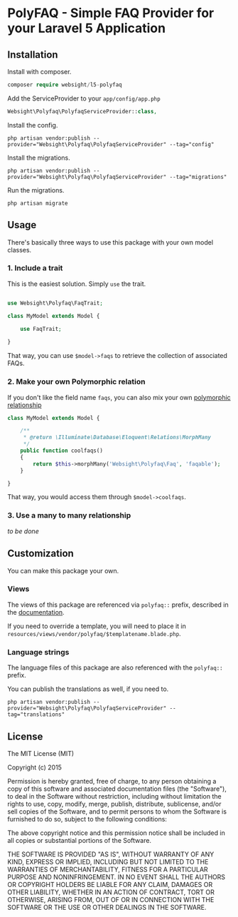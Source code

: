 # PolyFAQ - Simple FAQ Provider for your Laravel 5 Application

## Installation

Install with composer.

```php
composer require websight/l5-polyfaq
```

Add the ServiceProvider to your ``app/config/app.php``

```php
Websight\Polyfaq\PolyfaqServiceProvider::class,
```

Install the config.

```
php artisan vendor:publish --provider="Websight\Polyfaq\PolyfaqServiceProvider" --tag="config"
```

Install the migrations.

```
php artisan vendor:publish --provider="Websight\Polyfaq\PolyfaqServiceProvider" --tag="migrations"
```

Run the migrations.

```
php artisan migrate
```

## Usage

There's basically three ways to use this package with your own model classes.

### 1. Include a trait

This is the easiest solution. Simply ``use`` the trait.

```php

use Websight\Polyfaq\FaqTrait;

class MyModel extends Model {

    use FaqTrait;
    
}
```

That way, you can use ``$model->faqs`` to retrieve the collection of associated FAQs.

### 2. Make your own Polymorphic relation

If you don't like the field name ``faqs``, you can also mix your own [polymorphic relationship](http://laravel.com/docs/5.1/eloquent-relationships#polymorphic-relations)

```php
class MyModel extends Model {

    /**
     * @return \Illuminate\Database\Eloquent\Relations\MorphMany
     */
    public function coolfaqs()
    {
        return $this->morphMany('Websight\Polyfaq\Faq', 'faqable');
    }

}
```

That way, you would access them through ``$model->coolfaqs``.

### 3. Use a many to many relationship

_to be done_

## Customization

You can make this package your own.

### Views

The views of this package are referenced via ``polyfaq::`` prefix, described in the [documentation](http://laravel.com/docs/5.1/packages#views).

If you need to override a template, you will need to place it in ``resources/views/vendor/polyfaq/$templatename.blade.php``.

### Language strings

The language files of this package are also referenced with the ``polyfaq::`` prefix.

You can publish the translations as well, if you need to.

```
php artisan vendor:publish --provider="Websight\Polyfaq\PolyfaqServiceProvider" --tag="translations"
```

## License

The MIT License (MIT)

Copyright (c) 2015 

Permission is hereby granted, free of charge, to any person obtaining a copy
of this software and associated documentation files (the "Software"), to deal
in the Software without restriction, including without limitation the rights
to use, copy, modify, merge, publish, distribute, sublicense, and/or sell
copies of the Software, and to permit persons to whom the Software is
furnished to do so, subject to the following conditions:

The above copyright notice and this permission notice shall be included in all
copies or substantial portions of the Software.

THE SOFTWARE IS PROVIDED "AS IS", WITHOUT WARRANTY OF ANY KIND, EXPRESS OR
IMPLIED, INCLUDING BUT NOT LIMITED TO THE WARRANTIES OF MERCHANTABILITY,
FITNESS FOR A PARTICULAR PURPOSE AND NONINFRINGEMENT. IN NO EVENT SHALL THE
AUTHORS OR COPYRIGHT HOLDERS BE LIABLE FOR ANY CLAIM, DAMAGES OR OTHER
LIABILITY, WHETHER IN AN ACTION OF CONTRACT, TORT OR OTHERWISE, ARISING FROM,
OUT OF OR IN CONNECTION WITH THE SOFTWARE OR THE USE OR OTHER DEALINGS IN THE
SOFTWARE.

